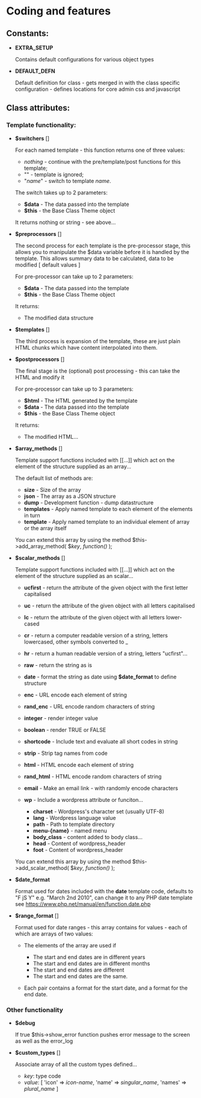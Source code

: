 # Coding and features

## Constants:

 * __EXTRA_SETUP__
 
    Contains default configurations for various object types
   
 * __DEFAULT_DEFN__
 
    Default definition for class - gets merged in with the class specific configuration - defines locations for core admin css and javascript
   
## Class attributes:

### Template functionality:

 * __$switchers__ []
 
    For each named template - this function returns one of three values:
   
      * _nothing_ - continue with the pre/template/post functions for this template;
      * "" - template is ignored;
      * "_name_" - switch to template _name_.

    The switch takes up to 2 parameters:

      * __$data__ - The data passed into the template
      * __$this__ - the Base Class Theme object

    It returns nothing or string - see above...
    
 * __$preprocessors__ []
 
    The second process for each template is the pre-processor stage, this allows you to manipulate the $data
    variable before it is handled by the template. This allows summary data to be calculated, data to be modified
    [ default values ]

    For pre-processor can take up to 2 parameters:

      * __$data__ - The data passed into the template
      * __$this__ - the Base Class Theme object
   
    It returns:

      * The modified data structure

 * __$templates__ []
 
    The third process is expansion of the template, these are just plain HTML chunks which have content interpolated
    into them.

 * __$postprocessors__ []

    The final stage is the (optional) post processing - this can take the HTML and modify it  
 
    For pre-processor can take up to 3 parameters:

      * __$html__ - The HTML generated by the template
      * __$data__ - The data passed into the template
      * __$this__ - the Base Class Theme object
   
    It returns:

      * The modified HTML...

 * __$array_methods__ []
  
    Template support functions included with [[...]] which act on the element of the structure supplied as an array...
 
    The default list of methods are:
    
      * __size__ - Size of the array
      * __json__ - The array as a JSON structure
      * __dump__ - Development function - dump datastructure
      * __templates__ - Apply named template to each element of the elements in turn
      * __template__ - Apply named template to an individual element of array or the array itself 
 
    You can extend this array by using the method $this->add_array_method( $_key_, _function()_ );
    
 * __$scalar_methods__ []
 
    Template support functions included with [[...]] which act on the element of the structure supplied as an scalar...
    
      * __ucfirst__ - return the attribute of the given object with the first letter capitalised
      * __uc__ - return the attribute of the given object with all letters capitalised
      * __lc__ - return the attribute of the given object with all letters lower-cased
      * __cr__ - return a computer readable version of a string, letters lowercased, other symbols converted to _
      * __hr__ - return a human readable version of a string, letters "ucfirst"...
      * __raw__ - return the string as is
      * __date__ - format the string as date using __$date_format__ to define structure
      * __enc__ - URL encode each element of string
      * __rand_enc__ - URL encode random characters of string
      * __integer__ - render integer value
      * __boolean__ - render TRUE or FALSE
      * __shortcode__ - Include text and evaluate all short codes in string
      * __strip__ - Strip tag names from code
      * __html__ - HTML encode each element of string
      * __rand_html__ - HTML encode random characters of string
      * __email__ - Make an email link - with randomly encode characters
      * __wp__ - Include a wordpress attribute or funciton...
      
        * __charset__ - Wordpress's character set (usually UTF-8)
        * __lang__ - Wordpress language value
        * __path__ - Path to template directory
        * __menu-{name}__ - named menu
        * __body_class__ - content added to body class...
        * __head__ - Content of wordpress_header
        * __foot__ - Content of wordpress_header

    You can extend this array by using the method $this->add_scalar_method( $_key_, _function()_ );
 
 * __$date_format__
 
    Format used for dates included with the __date__ template code, defaults to "F jS Y" e.g. "March 2nd 2010", can change it to any PHP date template see https://www.php.net/manual/en/function.date.php
    
 * __$range_format__ []
 
    Format used for date ranges - this array contains for values - each of which are arrays of two values:
     
     * The elements of the array are used if
         * The start and end dates are in different years
         * The start and end dates are in different months
         * The start and end dates are different
         * The start and end dates are the same.
         
     * Each pair contains a format for the start date, and a format for the end date.

### Other functionality 
 
 * __$debug__
 
    If true $this->show_error function pushes error message to the screen as well as the error_log

 * __$custom_types__ []
 
    Associate array of all the custom types defined...
   
     * _key_: type code
     * _value_: [ 'icon' => _icon-name_, 'name' => _singular_name_, 'names' => _plural_name_ ]
    
    
